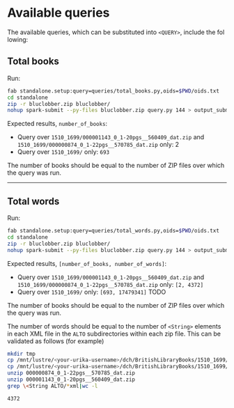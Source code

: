 # Available queries

The available queries, which can be substituted into `<QUERY>`, include the fol
lowing:

## Total books

Run:

```bash
fab standalone.setup:query=queries/total_books.py,oids=$PWD/oids.txt
cd standalone
zip -r bluclobber.zip bluclobber/
nohup spark-submit --py-files bluclobber.zip query.py 144 > output_submission &
```

Expected results, `number_of_books`:

* Query over `1510_1699/000001143_0_1-20pgs__560409_dat.zip` and `1510_1699/000000874_0_1-22pgs__570785_dat.zip` only: 2
* Query over `1510_1699/` only: `693`

The number of books should be equal to the number of ZIP files over which the query was run.

---

## Total words

Run:

```bash
fab standalone.setup:query=queries/total_words.py,oids=$PWD/oids.txt
cd standalone
zip -r bluclobber.zip bluclobber/
nohup spark-submit --py-files bluclobber.zip query.py 144 > output_submission &
```

Expected results, `[number_of_books, number_of_words]`:

* Query over `1510_1699/000001143_0_1-20pgs__560409_dat.zip` and `1510_1699/000000874_0_1-22pgs__570785_dat.zip` only: `[2, 4372]`
* Query over `1510_1699/` only: `[693, 17479341]` TODO

The number of books should be equal to the number of ZIP files over which the query was run.

The number of words should be equal to the number of `<String>` elements in each XML file in the `ALTO` subdirectories within each zip file. This can be validated as follows (for example)

```bash
mkdir tmp
cp /mnt/lustre/<your-urika-username>/dch/BritishLibraryBooks/1510_1699/000001143_0_1-20pgs__560409_dat.zip .
cp /mnt/lustre/<your-urika-username>/dch/BritishLibraryBooks/1510_1699/000000874_0_1-22pgs__570785_dat.zip .
unzip 000000874_0_1-22pgs__570785_dat.zip
unzip 000001143_0_1-20pgs__560409_dat.zip
grep \<String ALTO/*xml|wc -l
```
```
4372
```
